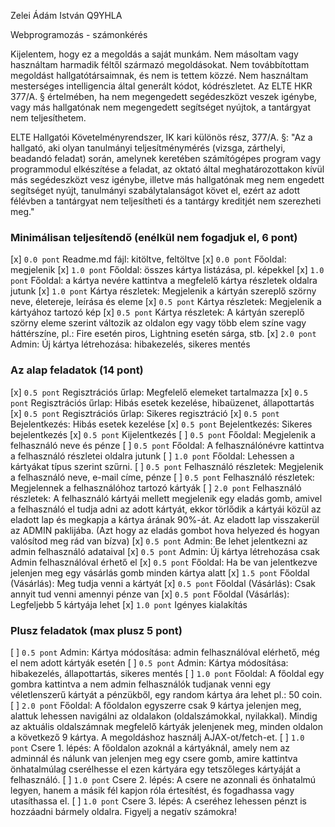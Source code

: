 Zelei Ádám István
Q9YHLA

Webprogramozás - számonkérés

Kijelentem, hogy ez a megoldás a saját munkám. Nem másoltam vagy használtam harmadik féltől származó megoldásokat. Nem továbbítottam megoldást hallgatótársaimnak, és nem is tettem közzé. Nem használtam mesterséges intelligencia által generált kódot, kódrészletet. Az ELTE HKR 377/A. § értelmében, ha nem megengedett segédeszközt veszek igénybe, vagy más hallgatónak nem megengedett segítséget nyújtok, a tantárgyat nem teljesíthetem.

ELTE Hallgatói Követelményrendszer, IK kari különös rész, 377/A. §: "Az a hallgató, aki olyan tanulmányi teljesítménymérés (vizsga, zárthelyi, beadandó feladat) során, amelynek keretében számítógépes program vagy programmodul elkészítése a feladat, az oktató által meghatározottakon kívül más segédeszközt vesz igénybe, illetve más hallgatónak meg nem engedett segítséget nyújt, tanulmányi szabálytalanságot követ el, ezért az adott félévben a tantárgyat nem teljesítheti és a tantárgy kreditjét nem szerezheti meg."

### Minimálisan teljesítendő (enélkül nem fogadjuk el, 6 pont)
[x] `0.0 pont` Readme.md fájl: kitöltve, feltöltve
[x] `0.0 pont` Főoldal: megjelenik
[x] `1.0 pont` Főoldal: összes kártya listázása, pl. képekkel
[x] `1.0 pont` Főoldal: a kártya nevére kattintva a megfelelő kártya részletek oldalra jutunk
[x] `1.0 pont` Kártya részletek: Megjelenik a kártyán szereplő szörny neve, életereje, leírása és eleme
[x] `0.5 pont` Kártya részletek: Megjelenik a kártyához tartozó kép
[x] `0.5 pont` Kártya részletek: A kártyán szereplő szörny eleme szerint változik az oldalon egy vagy több elem színe vagy háttérszíne, pl.: Fire esetén piros, Lightning esetén sárga, stb.
[x] `2.0 pont` Admin: Új kártya létrehozása: hibakezelés, sikeres mentés


### Az alap feladatok (14 pont)
[x] `0.5 pont` Regisztrációs űrlap: Megfelelő elemeket tartalmazza
[x] `0.5 pont` Regisztrációs űrlap: Hibás esetek kezelése, hibaüzenet, állapottartás
[x] `0.5 pont` Regisztrációs űrlap: Sikeres regisztráció
[x] `0.5 pont` Bejelentkezés: Hibás esetek kezelése
[x] `0.5 pont` Bejelentkezés: Sikeres bejelentkezés
[x] `0.5 pont` Kijelentkezés
[ ] `0.5 pont` Főoldal: Megjelenik a felhasználó neve és pénze
[ ] `0.5 pont` Főoldal: A felhasználónévre kattintva a felhasználó részletei oldalra jutunk
[ ] `1.0 pont` Főoldal: Lehessen a kártyákat típus szerint szűrni.
[ ] `0.5 pont` Felhasználó részletek: Megjelenik a felhasználó neve, e-mail címe, pénze
[ ] `0.5 pont` Felhasználó részletek: Megjelennek a felhasználóhoz tartozó kártyák
[ ] `2.0 pont` Felhasználó részletek: A felhasználó kártyái mellett megjelenik egy eladás gomb, amivel a felhasználó el tudja adni az adott kártyát, ekkor törlődik a kártyái közül az eladott lap és megkapja a kártya árának 90%-át. Az eladott lap visszakerül az ADMIN paklijába. (Azt hogy az eladás gombot hova helyezed és hogyan valósítod meg rád van bízva)
[x] `0.5 pont` Admin: Be lehet jelentkezni az admin felhasználó adataival
[x] `0.5 pont` Admin: Új kártya létrehozása csak Admin felhasználóval érhető el
[x] `0.5 pont` Főoldal: Ha be van jelentkezve jelenjen meg egy vásárlás gomb minden kártya alatt
[x] `1.5 pont` Főoldal (Vásárlás): Meg tudja venni a kártyát
[x] `0.5 pont` Főoldal (Vásárlás): Csak annyit tud venni amennyi pénze van
[x] `0.5 pont` Főoldal (Vásárlás): Legfeljebb 5 kártyája lehet
[x] `1.0 pont` Igényes kialakítás

### Plusz feladatok (max plusz 5 pont)
[ ] `0.5 pont` Admin: Kártya módosítása: admin felhasználóval elérhető, még el nem adott kártyák esetén
[ ] `0.5 pont` Admin: Kártya módosítása: hibakezelés, állapottartás, sikeres mentés
[ ] `1.0 pont` Főoldal: A főoldal egy gombra kattintva a nem admin felhasználók tudjanak venni egy véletlenszerű kártyát a pénzükből, egy random kártya ára lehet pl.: 50 coin.
[ ] `2.0 pont` Főoldal: A főoldalon egyszerre csak 9 kártya jelenjen meg, alattuk lehessen navigálni az oldalakon (oldalszámokkal, nyilakkal). Mindig az aktuális oldalszámnak megfelelő kártyák jelenjenek meg, minden oldalon a következő 9 kártya. A megoldáshoz használj AJAX-ot/fetch-et.
[ ] `1.0 pont` Csere 1. lépés: A főoldalon azoknál a kártyáknál, amely nem az adminnál és nálunk van jelenjen meg egy csere gomb, amire kattintva önhatalmúlag cserélhesse el ezen kártyára egy tetszőleges kártyáját a felhasználó. 
[ ] `1.0 pont` Csere 2. lépés: A csere ne azonnali és önhatalmú legyen, hanem a másik fél kapjon róla értesítést, és fogadhassa vagy utasíthassa el.
[ ] `1.0 pont` Csere 3. lépés: A cseréhez lehessen pénzt is hozzáadni bármely oldalra. Figyelj a negatív számokra!